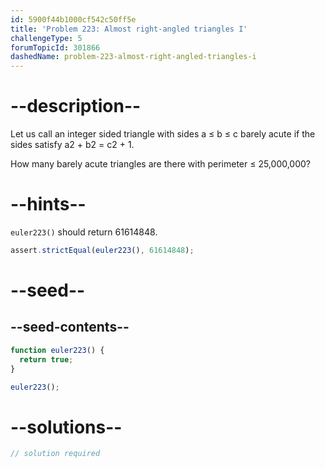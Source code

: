 ```yaml
---
id: 5900f44b1000cf542c50ff5e
title: 'Problem 223: Almost right-angled triangles I'
challengeType: 5
forumTopicId: 301866
dashedName: problem-223-almost-right-angled-triangles-i
---
```


# --description--

Let us call an integer sided triangle with sides a ≤ b ≤ c barely acute if the sides satisfy a2 + b2 = c2 + 1.

How many barely acute triangles are there with perimeter ≤ 25,000,000?

# --hints--

`euler223()` should return 61614848.

```js
assert.strictEqual(euler223(), 61614848);
```

# --seed--

## --seed-contents--

```js
function euler223() {
  return true;
}

euler223();
```

# --solutions--

```js
// solution required
```
